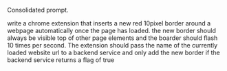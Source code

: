 Consolidated prompt.

write a chrome extension that inserts a new red 10pixel border around a webpage automatically once the page has loaded. the new border should always be visible top of other page elements and the boarder should flash 10 times per second. The extension should pass the name of the currently loaded website url to a backend service and only add the new border if the  backend service returns a flag of true